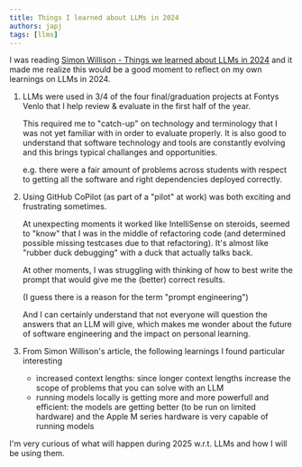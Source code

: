 ```yaml
---
title: Things I learned about LLMs in 2024
authors: japj
tags: [llms]
---
```


I was reading [Simon Willison - Things we learned about LLMs in 2024](https://simonwillison.net/2024/Dec/31/llms-in-2024/)
and it made me realize this would be a good moment to reflect on my own learnings on LLMs in 2024.

<!-- truncate -->

1. LLMs were used in 3/4 of the four final/graduation projects at Fontys Venlo that I help review & evaluate in the first half of the year.
   
   This required me to "catch-up" on technology and terminology that I was not yet familiar with in order to evaluate properly. 
   It is also good to understand that software technology and tools are constantly evolving and this brings typical challanges and opportunities.

   e.g. there were a fair amount of problems across students with respect to getting all the software and right dependencies deployed correctly.

2. Using GitHub CoPilot (as part of a "pilot" at work) was both exciting and frustrating sometimes.

   At unexpecting moments it worked like IntelliSense on steroids, seemed to "know" that I was in the middle of refactoring code
   (and determined possible missing testcases due to that refactoring). It's almost like "rubber duck debugging" with a duck that actually
   talks back.

   At other moments, I was struggling with thinking of how to best write the prompt that would give me the (better) correct results.

   (I guess there is a reason for the term "prompt engineering")

   And I can certainly understand that not everyone will question the answers that an LLM will give, which makes me wonder about the future of
   software engineering and the impact on personal learning.

3. From Simon Willison's article, the following learnings I found particular interesting
   
   - increased context lengths:
     since longer context lengths increase the scope of problems that you can solve with an LLM
   - running models locally is getting more and more powerfull and efficient:
     the models are getting better (to be run on limited hardware) and the Apple M series hardware is very capable of running models

I'm very curious of what will happen during 2025 w.r.t. LLMs and how I will be using them.